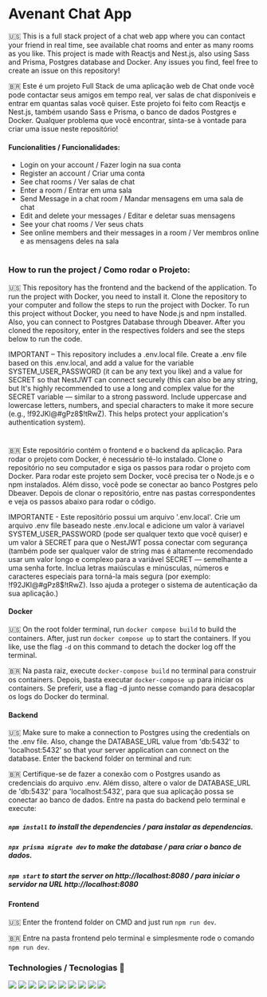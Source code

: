 # Avenant Chat App

🇺🇸 This is a full stack project of a chat web app where you can contact your friend in real time, see available chat rooms and enter as many rooms as you like. This project is made with Reactjs and Nest.js, also using Sass and Prisma, Postgres database and Docker. Any issues you find, feel free to create an issue on this repository!

🇧🇷 Este é um projeto Full Stack de uma aplicação web de Chat onde você pode contactar seus amigos em tempo real, ver salas de chat disponíveis e entrar em quantas salas você quiser. Este projeto foi feito com Reactjs e Nest.js, também usando Sass e Prisma, o banco de dados Postgres e Docker. Qualquer problema que você encontrar, sinta-se à vontade para criar uma issue neste repositório!

#### Funcionalities / Funcionalidades:

- Login on your account / Fazer login na sua conta
- Register an account / Criar uma conta
- See chat rooms / Ver salas de chat
- Enter a room / Entrar em uma sala
- Send Message in a chat room / Mandar mensagens em uma sala de chat
- Edit and delete your messages / Editar e deletar suas mensagens
- See your chat rooms / Ver seus chats
- See online members and their messages in a room / Ver membros online e as mensagens deles na sala

#

### How to run the project / Como rodar o Projeto:

🇺🇸 This repository has the frontend and the backend of the application. To run the project with Docker, you need to install it. Clone the repository to your computer and follow the steps to run the project with Docker. 
To run this project without Docker, you need to have Node.js and npm installed. Also, you can connect to Postgres Database through Dbeaver. After you cloned the repository, enter in the respectives folders and see the steps below to run the code.

IMPORTANT – This repository includes a .env.local file. Create a .env file based on this .env.local, and add a value for the variable SYSTEM_USER_PASSWORD (it can be any text you like) and a value for SECRET so that NestJWT can connect securely (this can also be any string, but It's highly recommended to use a long and complex value for the SECRET variable — similar to a strong password. Include uppercase and lowercase letters, numbers, and special characters to make it more secure (e.g., !f92JKl@#gPz8$!tRwZ). This helps protect your application's authentication system).

#

🇧🇷 Este repositório contém o frontend e o backend da aplicação. Para rodar o projeto com Docker, é necessário tê-lo instalado. Clone o repositório no seu computador e siga os passos para rodar o projeto com Docker.
Para rodar este projeto sem Docker, você precisa ter o Node.js e o npm instalados. Além disso, você pode se conectar ao banco Postgres pelo Dbeaver. Depois de clonar o repositório, entre nas pastas correspondentes e veja os passos abaixo para rodar o código.

IMPORTANTE - Este repositório possui um arquivo '.env.local'. Crie um arquivo .env file baseado neste .env.local e adicione um valor à variavel SYSTEM_USER_PASSWORD (pode ser qualquer texto que você quiser) e um valor à SECRET para que o NestJWT possa conectar com segurança (também pode ser qualquer valor de string mas é altamente recomendado usar um valor longo e complexo para a variável SECRET — semelhante a uma senha forte. Inclua letras maiúsculas e minúsculas, números e caracteres especiais para torná-la mais segura (por exemplo: !f92JKl@#gPz8$!tRwZ). Isso ajuda a proteger o sistema de autenticação da sua aplicação.)

  #### Docker

  🇺🇸 On the root folder terminal, run `docker compose build` to build the containers. After, just run `docker compose up` to start the containers. If you like, use the flag `-d` on this command to detach the docker log off the terminal.

  🇧🇷 Na pasta raiz, execute `docker-compose build` no terminal para construir os containers. Depois, basta executar `docker-compose up` para iniciar os containers. Se preferir, use a flag -d junto nesse comando para desacoplar os logs do Docker do terminal.


  #### Backend

  🇺🇸 Make sure to make a connection to Postgres using the credentials on the .env file. Also, change the DATABASE_URL value from 'db:5432' to 'localhost:5432' so that your server application can connect on the database.
  Enter the backend folder on terminal and run:

  🇧🇷 Certifique-se de fazer a conexão com o Postgres usando as credenciais do arquivo .env.
  Além disso, altere o valor de DATABASE_URL de 'db:5432' para 'localhost:5432', para que sua aplicação possa se conectar ao banco de dados.
  Entre na pasta do backend pelo terminal e execute:

  ##### `npm install` to install the dependencies / para instalar as dependencias.
  ##### `npx prisma migrate dev` to make the database / para criar o banco de dados.
  ##### `npm start` to start the server on http://localhost:8080 / para iniciar o servidor na URL http://localhost:8080


  #### Frontend

  🇺🇸 Enter the frontend folder on CMD and just run `npm run dev`.
  
  🇧🇷 Entre na pasta frontend pelo terminal e simplesmente rode o comando `npm run dev`.

  
### Technologies / Tecnologias 🧰

<div>
  <img src="https://img.shields.io/badge/HTML5-E34F26?style=for-the-badge&logo=html5&logoColor=white"> 
  <img src="https://img.shields.io/badge/postgres-%23316192.svg?style=for-the-badge&logo=postgresql&logoColor=white"> 
  <img src="https://img.shields.io/badge/Socket.io-black?style=for-the-badge&logo=socket.io&badgeColor=010101"> 
  <img src="https://img.shields.io/badge/TypeScript-007ACC?style=for-the-badge&logo=typescript&logoColor=white"> 
  <img src="https://img.shields.io/badge/React-20232A?style=for-the-badge&logo=react&logoColor=61DAFB"/> 
  <img src="https://img.shields.io/badge/Node%20js-339933?style=for-the-badge&logo=nodedotjs&logoColor=white" /> 
  <img src="https://img.shields.io/badge/tailwindcss-%2338B2AC.svg?style=for-the-badge&logo=tailwind-css&logoColor=white" /> 
  <img src="https://img.shields.io/badge/Prisma-3982CE?style=for-the-badge&logo=Prisma&logoColor=white" /> 
  <img src="https://img.shields.io/badge/nestjs-%23E0234E.svg?style=for-the-badge&logo=nestjs&logoColor=white" /> 
  <img src="https://img.shields.io/badge/Docker-0db7ed?style=for-the-badge&logo=docker&logoColor=white" /> 
</div>
